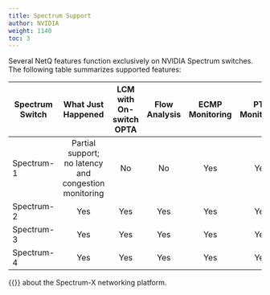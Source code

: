 ```yaml
---
title: Spectrum Support
author: NVIDIA
weight: 1140
toc: 3
---
```


Several NetQ features function exclusively on NVIDIA Spectrum switches. The following table summarizes supported features:

|Spectrum Switch| What Just Happened | LCM with On-switch OPTA | Flow Analysis | ECMP Monitoring | PTP Monitoring | RoCE Monitoring | Queue Length Histograms|
| ------------- | :---: | :---: | :---: | :---: | :---: | :---: |  :---: |
|Spectrum-1 | Partial support; no latency and congestion monitoring | No | No |Yes | Yes | Yes | Yes |
|Spectrum-2 | Yes | Yes | Yes | Yes | Yes | Yes | Yes |
|Spectrum-3 | Yes | Yes | Yes | Yes | Yes | Yes | Yes |
|Spectrum-4 | Yes | Yes | Yes | Yes | Yes | Yes | Yes |

{{<exlink url="https://www.nvidia.com/en-us/networking/spectrumx/" text="Learn more">}} about the Spectrum-X networking platform.